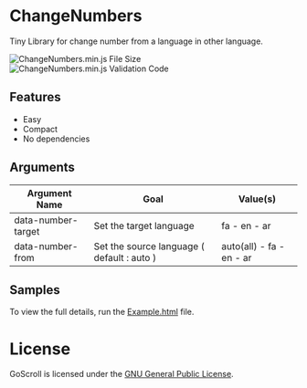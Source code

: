 # ChangeNumbers
Tiny Library for change number from a language in other language.

![ChangeNumbers.min.js File Size](https://img.shields.io/badge/Compressed%20Size-1.7%20KB-blue.svg) ![ChangeNumbers.min.js Validation Code](https://img.shields.io/badge/Validation%20Code-No%20Check-green.svg)


## Features 
  - Easy
  - Compact
  - No dependencies
  

## Arguments 


| Argument Name  | Goal | Value(s) |
| ------------- | ------------- | --------------- | 
| data-number-target | Set the target language  |     fa - en - ar |
| data-number-from  |Set the source language ( default : auto )  | auto(all) - fa - en - ar |


## Samples

To view the full details, run the [Example.html](https://github.com/BaseMax/ChangeNumbersJs/blob/master/Example.html) file.


# License

GoScroll is licensed under the [GNU General Public License](https://github.com/BaseMax/ChangeNumbersJs/blob/master/LICENSE).
